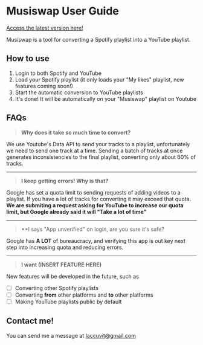 # Musiswap User Guide

[Access the latest version here!](https://accuvit.github.io/musiswap/)

Musiswap is a tool for converting a Spotify playlist into a YouTube playlist.

## How to use

1. Login to both Spotify and YouTube
2. Load your Spotify playlist (it only loads your "My likes" playlist, new features coming soon!)
3. Start the automatic conversion to YouTube playlists
4. It's done! It will be automatically on your "Musiswap" playlist on Youtube

## FAQs

> **Why does it  take so much time to convert?**

We use Youtube's Data API to send your tracks to a playlist, unfortunately we need to send one track at a time. Sending a batch of tracks at once generates inconsistencies to the final playlist, converting only about 60% of tracks.

___

> **I keep getting errors! Why is that?**

Google has set a quota limit to sending requests of adding videos to a playlist. If you have a lot of tracks for converting it may exceed that quota.
**We are submiting a request asking for YouTube to increase our quota limit, but Google already said it will "Take a lot of time"**

___

> **I says "App unverified" on login, are you sure it's safe?

Google has **A LOT** of bureaucracy, and verifying this app is out key next step into increasing quota and reducing errors.

___

> **I want (INSERT FEATURE HERE)**

New features will be developed in the future, such as

- [ ] Converting other Spotify playlists
- [ ] Converting **from** other platforms and **to** other platforms
- [ ] Making YouTube playlists public by default

## Contact me!

You can send me a message at laccuvit@gmail.com
